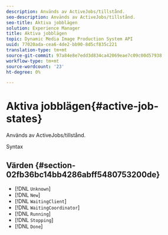 ```yaml
---
description: Används av ActiveJobs/tillstånd.
seo-description: Används av ActiveJobs/tillstånd.
seo-title: Aktiva jobblägen
solution: Experience Manager
title: Aktiva jobblägen
topic: Dynamic Media Image Production System API
uuid: 77020ada-cea6-4de2-bb90-8d5cf835c221
translation-type: tm+mt
source-git-commit: 97a84e8e7edd3d834ca42069eae7c09c00d57938
workflow-type: tm+mt
source-wordcount: '23'
ht-degree: 0%

---
```



# Aktiva jobblägen{#active-job-states}

Används av ActiveJobs/tillstånd.

Syntax

## Värden {#section-02fb36bc14bb4286abff5480753200de}

* [!DNL `Unknown`]
* [!DNL `New`]
* [!DNL `WaitingClient`]
* [!DNL `WaitingCoordinator`]
* [!DNL `Running`]
* [!DNL `Stopping`]
* [!DNL `Done`]

